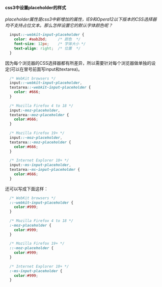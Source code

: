 #### css3中设置placeholder的样式
*placeholder属性是css3中新增加的属性，IE9和Opera12以下版本的CSS选择器均不支持占位文本。那么怎样设置它的默认字体颜色呢？*

```css
  input::-webkit-input-placeholder {
    color: #aab2bd;     /* 颜色  */
    font-size: 12px;    /* 字体大小 */
    text-align: right;  /* 位置  */
  }
```

因为每个浏览器的CSS选择器都有所差异，所以需要针对每个浏览器做单独的设定(可以在冒号前面写input和textarea)。
```css
  /* WebKit browsers */
  input::-webkit-input-placeholder,
  textarea::-webkit-input-placeholder {
    color: #666;
  }
  
  /* Mozilla Firefox 4 to 18 */
  input:-moz-placeholder,
  textarea:-moz-placeholder {
    color:#666;
  }
  
  /* Mozilla Firefox 19+ */
  input::-moz-placeholder,
  textarea::-moz-placeholder {
    color:#666;
  }
  
  /* Internet Explorer 10+ */
  input:-ms-input-placeholder,
  textarea:-ms-input-placeholder {
    color:#666;
  }
```

还可以写成下面这样：
```css
  /* WebKit browsers */
  ::-webkit-input-placeholder {
    color:#999;
  }
  
  /* Mozilla Firefox 4 to 18 */
  :-moz-placeholder {
    color:#999;
  }
  
  /* Mozilla Firefox 19+ */
  ::-moz-placeholder {
    color:#999;
  }
  
  /* Internet Explorer 10+ */
  :-ms-input-placeholder {
    color:#999;
  }
```
